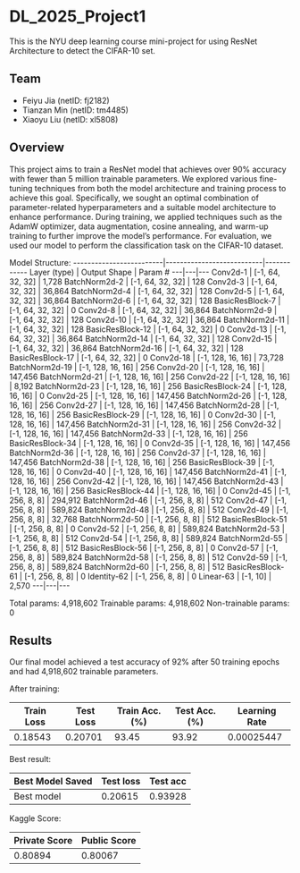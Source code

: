 # DL_2025_Project1
This is the NYU deep learning course mini-project for using ResNet Architecture to detect the CIFAR-10 set.

## Team 
- Feiyu Jia (netID: fj2182)
- Tianzan Min (netID: tm4485)
- Xiaoyu Liu (netID: xl5808)

## Overview
This project aims to train a ResNet model that achieves over 90% accuracy with fewer than 5 million trainable parameters. We explored various fine-tuning techniques from both the model architecture and training process to achieve this goal. Specifically, we sought an optimal combination of parameter-related hyperparameters and a suitable model architecture to enhance performance. During training, we applied techniques such as the AdamW optimizer, data augmentation, cosine annealing, and warm-up training to further improve the model’s performance. For evaluation, we used our model to perform the classification task on the CIFAR-10 dataset.

Model Structure:
-------------------------|---------------------------|------------
        Layer (type)     |          Output Shape     |    Param #
---|---|---
            Conv2d-1     |      [-1, 64, 32, 32]       |    1,728
       BatchNorm2d-2     |      [-1, 64, 32, 32]      |       128
            Conv2d-3     |      [-1, 64, 32, 32]      |    36,864
       BatchNorm2d-4      |     [-1, 64, 32, 32]      |       128
            Conv2d-5     |      [-1, 64, 32, 32]      |    36,864
       BatchNorm2d-6     |      [-1, 64, 32, 32]        |     128
     BasicResBlock-7     |      [-1, 64, 32, 32]       |        0
            Conv2d-8    |       [-1, 64, 32, 32]     |     36,864
       BatchNorm2d-9     |      [-1, 64, 32, 32]     |        128
           Conv2d-10    |       [-1, 64, 32, 32]      |    36,864
      BatchNorm2d-11      |     [-1, 64, 32, 32]     |        128
    BasicResBlock-12      |     [-1, 64, 32, 32]     |          0
           Conv2d-13      |     [-1, 64, 32, 32]     |     36,864
      BatchNorm2d-14      |     [-1, 64, 32, 32]    |         128
           Conv2d-15   |        [-1, 64, 32, 32]      |    36,864
      BatchNorm2d-16     |      [-1, 64, 32, 32]    |         128
    BasicResBlock-17     |      [-1, 64, 32, 32]   |            0
           Conv2d-18    |      [-1, 128, 16, 16]     |     73,728
      BatchNorm2d-19    |      [-1, 128, 16, 16]     |        256
           Conv2d-20     |     [-1, 128, 16, 16]     |    147,456
      BatchNorm2d-21      |    [-1, 128, 16, 16]     |        256
           Conv2d-22      |    [-1, 128, 16, 16]     |      8,192
      BatchNorm2d-23    |      [-1, 128, 16, 16]      |       256
    BasicResBlock-24    |      [-1, 128, 16, 16]     |          0
           Conv2d-25    |      [-1, 128, 16, 16]     |    147,456
      BatchNorm2d-26    |      [-1, 128, 16, 16]     |        256
           Conv2d-27    |      [-1, 128, 16, 16]     |    147,456
      BatchNorm2d-28    |      [-1, 128, 16, 16]     |        256
    BasicResBlock-29    |      [-1, 128, 16, 16]     |          0
           Conv2d-30    |      [-1, 128, 16, 16]     |    147,456
      BatchNorm2d-31    |      [-1, 128, 16, 16]     |        256
           Conv2d-32    |      [-1, 128, 16, 16]     |    147,456
      BatchNorm2d-33    |      [-1, 128, 16, 16]     |        256
    BasicResBlock-34    |      [-1, 128, 16, 16]     |          0
           Conv2d-35    |      [-1, 128, 16, 16]     |    147,456
      BatchNorm2d-36    |      [-1, 128, 16, 16]     |        256
           Conv2d-37    |      [-1, 128, 16, 16]     |    147,456
      BatchNorm2d-38    |      [-1, 128, 16, 16]     |        256
    BasicResBlock-39    |      [-1, 128, 16, 16]     |          0
           Conv2d-40    |      [-1, 128, 16, 16]     |    147,456
      BatchNorm2d-41    |      [-1, 128, 16, 16]     |        256
           Conv2d-42    |      [-1, 128, 16, 16]     |    147,456
      BatchNorm2d-43    |      [-1, 128, 16, 16]     |        256
    BasicResBlock-44    |      [-1, 128, 16, 16]      |         0
           Conv2d-45    |        [-1, 256, 8, 8]     |    294,912
      BatchNorm2d-46    |        [-1, 256, 8, 8]      |       512
           Conv2d-47    |        [-1, 256, 8, 8]      |   589,824
      BatchNorm2d-48    |        [-1, 256, 8, 8]     |        512
           Conv2d-49    |        [-1, 256, 8, 8]    |      32,768
      BatchNorm2d-50    |        [-1, 256, 8, 8]    |         512
    BasicResBlock-51    |        [-1, 256, 8, 8]    |           0
           Conv2d-52    |        [-1, 256, 8, 8]    |     589,824
      BatchNorm2d-53    |        [-1, 256, 8, 8]    |         512
           Conv2d-54    |        [-1, 256, 8, 8]    |     589,824
      BatchNorm2d-55    |        [-1, 256, 8, 8]    |         512
    BasicResBlock-56    |        [-1, 256, 8, 8]    |           0
           Conv2d-57    |        [-1, 256, 8, 8]    |     589,824
      BatchNorm2d-58    |        [-1, 256, 8, 8]    |         512
           Conv2d-59    |        [-1, 256, 8, 8]    |     589,824
      BatchNorm2d-60    |        [-1, 256, 8, 8]    |         512
    BasicResBlock-61    |        [-1, 256, 8, 8]    |           0
         Identity-62    |        [-1, 256, 8, 8]    |           0
           Linear-63    |               [-1, 10]    |       2,570
---|---|---

Total params: 4,918,602
Trainable params: 4,918,602
Non-trainable params: 0

## Results
Our final model achieved a test accuracy of 92% after 50 training epochs and had 4,918,602 trainable parameters.

After training:

Train Loss|Test Loss|Train Acc.(%)|Test Acc.(%) |Learning Rate
--------|---------|---------|---------|-----
0.18543|0.20701|93.45|93.92|0.00025447

Best result:

Best Model Saved|Test loss|Test acc
---|---|---
Best model|0.20615|0.93928

Kaggle Score:

Private Score|Public Score
-------------|------------
0.80894|0.80067